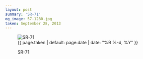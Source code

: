 ```yaml
---
layout: post
summary: 'SR-71'
og_image: 57-1280.jpg
taken: September 28, 2013
---
```


<figure class="post" data-src="{{ site.assets_url }}/{{ page.og_image }}">
<img alt="SR-71" sizes="(min-width: 700px) 50vw, calc(100vw - 2rem)" src="{{ site.assets_url }}/57-640.jpg" srcset="{{ site.assets_url }}/57-1280.jpg 1280w, {{ site.assets_url }}/57-960.jpg 960w, {{ site.assets_url }}/57-640.jpg 640w, {{ site.assets_url }}/57-320.jpg 320w"/>
<figcaption>
<time>{{ page.taken | default: page.date | date: "%B %-d, %Y" }}</time>
<p>SR-71</p>
</figcaption>
</figure>
